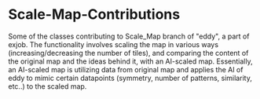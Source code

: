 # Scale-Map-Contributions
Some of the classes contributing to Scale_Map branch of "eddy", a part of exjob. The functionality involves scaling the map in various ways (increasing/decreasing the number of tiles), and comparing the content of the original map and the ideas behind it, with an AI-scaled map. Essentially, an AI-scaled map is utilizing data from original map and applies the AI of eddy to mimic certain datapoints (symmetry, number of patterns, similarity, etc..) to the scaled map.
